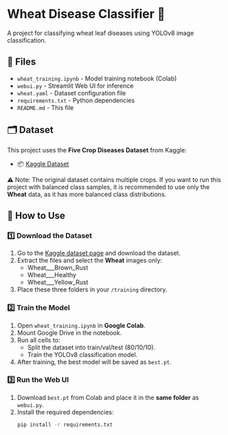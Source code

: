 # Wheat Disease Classifier 🌾

A project for classifying wheat leaf diseases using YOLOv8 image classification.

## 📂 Files

- `wheat_training.ipynb` - Model training notebook (Colab)
- `webui.py` - Streamlit Web UI for inference
- `wheat.yaml` - Dataset configuration file
- `requirements.txt` - Python dependencies
- `README.md` - This file

## 🗂 Dataset

This project uses the **Five Crop Diseases Dataset** from Kaggle:
- 📦 [Kaggle Dataset](https://www.kaggle.com/datasets/shubham2703/five-crop-diseases-dataset)

⚠️ Note: The original dataset contains multiple crops. If you want to run this project with balanced class samples, it is recommended to use only the **Wheat** data, as it has more balanced class distributions.

## 🚀 How to Use

### 1️⃣ Download the Dataset

1. Go to the [Kaggle dataset page](https://www.kaggle.com/datasets/shubham2703/five-crop-diseases-dataset) and download the dataset.
2. Extract the files and select the **Wheat** images only:
   - Wheat___Brown_Rust
   - Wheat___Healthy
   - Wheat___Yellow_Rust
3. Place these three folders in your `/training` directory.

### 2️⃣ Train the Model

1. Open `wheat_training.ipynb` in **Google Colab**.
2. Mount Google Drive in the notebook.
3. Run all cells to:
   - Split the dataset into train/val/test (80/10/10).
   - Train the YOLOv8 classification model.
4. After training, the best model will be saved as `best.pt`.

### 3️⃣ Run the Web UI

1. Download `best.pt` from Colab and place it in the **same folder** as `webui.py`.
2. Install the required dependencies:
   ```bash
   pip install -r requirements.txt
